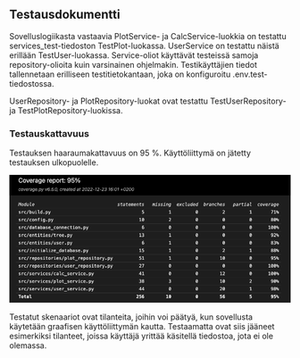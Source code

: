 ## Testausdokumentti

Sovelluslogiikasta vastaavia PlotService- ja CalcService-luokkia on testattu services_test-tiedoston TestPlot-luokassa. UserService on testattu näistä erillään TestUser-luokassa. Service-oliot käyttävät testeissä samoja repository-olioita kuin varsinainen ohjelmakin. Testikäyttäjien tiedot tallennetaan erilliseen testitietokantaan, joka on konfiguroitu .env.test-tiedostossa.

UserRepository- ja PlotRepository-luokat ovat testattu TestUserRepository- ja TestPlotRepository-luokissa.

### Testauskattavuus

Testauksen haaraumakattavuus on 95 %. Käyttöliittymä on jätetty testauksen ulkopuolelle.

![testikattavuus](https://github.com/annis1234/TapionTaskulaskin/blob/main/dokumentaatio/kuvat/testikattavuus.png)

Testatut skenaariot ovat tilanteita, joihin voi päätyä, kun sovellusta käytetään graafisen käyttöliittymän kautta. Testaamatta ovat siis jääneet esimerkiksi tilanteet, joissa käyttäjä yrittää käsitellä tiedostoa, jota ei ole olemassa.
